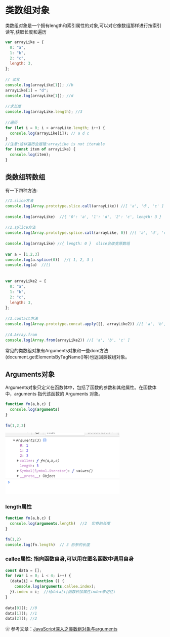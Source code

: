 # 类数组对象
类数组对象是一个拥有length和索引属性的对象,可以对它像数组那样进行按索引读写,获取长度和遍历
```js
var arrayLike = {
  0: "a",
  1: "b",
  2: "c",
  length: 3,
};

// 读写
console.log(arrayLike[1]); //b
arrayLike[1] = "d";
console.log(arrayLike[1]); //d

//求长度
console.log(arrayLike.length); //3

//遍历
for (let i = 0; i < arrayLike.length; i++) {
  console.log(arrayLike[i]); // a d c
}
//注意:这样遍历会报错:arrayLike is not iterable
for (const item of arrayLike) {
  console.log(item);
}
```

## 类数组转数组
有一下四种方法:
```js
//1.slice方法
console.log(Array.prototype.slice.call(arrayLike)) //[ 'a', 'd', 'c' ]

console.log(arrayLike)  //{ '0': 'a', '1': 'd', '2': 'c', length: 3 }

//2.splice方法
console.log(Array.prototype.splice.call(arrayLike, 0)) //[ 'a', 'd', 'c' ]

console.log(arrayLike) //{ length: 0 }  slice会改变原数组

var a = [1,2,3]
console.log(a.splice(0))  //[ 1, 2, 3 ]
console.log(a)  //[]


var arrayLike2 = {
  0: "a",
  1: "b",
  2: "c",
  length: 3,
};

//3.contact方法
console.log(Array.prototype.concat.apply([], arrayLike2)) //[ 'a', 'b', 'c' ]

//4.Array.from
console.log(Array.from(arrayLike2)) //[ 'a', 'b', 'c' ]
```
常见的类数组对象有Arguments对象和一些dom方法(document.getElementsByTagName()等)也返回类数组对象。

## Arguments对象
Arguments对象只定义在函数体中，包括了函数的参数和其他属性。在函数体中，arguments 指代该函数的 Arguments 对象。
```js
function fn(a,b,c) {
  console.log(arguments)
}

fn(1,2,3)
```
![](image/16195109836225.png)

### length属性
```js
function fn(a,b,c) {
  console.log(arguments.length)  //2  实参的长度
}

fn(1,2)
console.log(fn.length)  // 3 形参的长度
```

###  callee属性: 指向函数自身,可以用在匿名函数中调用自身
```js
const data = [];
for (var i = 0; i < 4; i++) {
  (data[i] = function () {
    console.log(arguments.callee.index); 
  }).index = i;  //给data[i]函数种加属性index来记住i
}

data[0](); //0
data[1](); //1
data[2](); //2
```
❀ 参考文章：[JavaScript深入之类数组对象与arguments](https://github.com/mqyqingfeng/Blog/issues/14)

